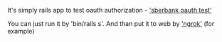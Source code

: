 It's simply rails app to test oauth authorization - ['sberbank oauth test'](https://github.com/insales/omniauth-sberbank/tree/master/examples)

You can just run it by 'bin/rails s'. And than put it to web by ['ngrok'](https://ngrok.com/) (for example)
